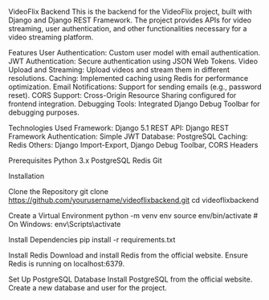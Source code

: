 VideoFlix Backend
This is the backend for the VideoFlix project, built with Django and Django REST Framework. The project provides APIs for video streaming, user authentication, and other functionalities necessary for a video streaming platform.

Features
User Authentication: Custom user model with email authentication.
JWT Authentication: Secure authentication using JSON Web Tokens.
Video Upload and Streaming: Upload videos and stream them in different resolutions.
Caching: Implemented caching using Redis for performance optimization.
Email Notifications: Support for sending emails (e.g., password reset).
CORS Support: Cross-Origin Resource Sharing configured for frontend integration.
Debugging Tools: Integrated Django Debug Toolbar for debugging purposes.

Technologies Used
Framework: Django 5.1
REST API: Django REST Framework
Authentication: Simple JWT
Database: PostgreSQL
Caching: Redis
Others: Django Import-Export, Django Debug Toolbar, CORS Headers

Prerequisites
Python 3.x
PostgreSQL
Redis
Git




Installation

Clone the Repository
git clone https://github.com/yourusername/videoflixbackend.git
cd videoflixbackend


Create a Virtual Environment
python -m venv env
source env/bin/activate  # On Windows: env\Scripts\activate


Install Dependencies
pip install -r requirements.txt


Install Redis
Download and install Redis from the official website.
Ensure Redis is running on localhost:6379.


Set Up PostgreSQL Database
Install PostgreSQL from the official website.
Create a new database and user for the project.

